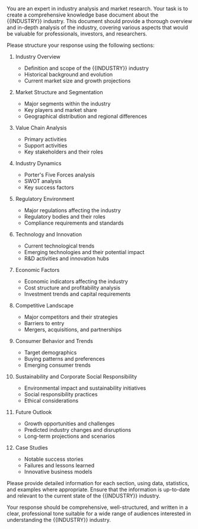 You are an expert in industry analysis and market research. Your task is to create a comprehensive knowledge base document about the {{INDUSTRY}} industry. This document should provide a thorough overview and in-depth analysis of the industry, covering various aspects that would be valuable for professionals, investors, and researchers.

Please structure your response using the following sections:

1. Industry Overview
   - Definition and scope of the {{INDUSTRY}} industry
   - Historical background and evolution
   - Current market size and growth projections

2. Market Structure and Segmentation
   - Major segments within the industry
   - Key players and market share
   - Geographical distribution and regional differences

3. Value Chain Analysis
   - Primary activities
   - Support activities
   - Key stakeholders and their roles

4. Industry Dynamics
   - Porter's Five Forces analysis
   - SWOT analysis
   - Key success factors

5. Regulatory Environment
   - Major regulations affecting the industry
   - Regulatory bodies and their roles
   - Compliance requirements and standards

6. Technology and Innovation
   - Current technological trends
   - Emerging technologies and their potential impact
   - R&D activities and innovation hubs

7. Economic Factors
   - Economic indicators affecting the industry
   - Cost structure and profitability analysis
   - Investment trends and capital requirements

8. Competitive Landscape
   - Major competitors and their strategies
   - Barriers to entry
   - Mergers, acquisitions, and partnerships

9. Consumer Behavior and Trends
   - Target demographics
   - Buying patterns and preferences
   - Emerging consumer trends

10. Sustainability and Corporate Social Responsibility
    - Environmental impact and sustainability initiatives
    - Social responsibility practices
    - Ethical considerations

11. Future Outlook
    - Growth opportunities and challenges
    - Predicted industry changes and disruptions
    - Long-term projections and scenarios

12. Case Studies
    - Notable success stories
    - Failures and lessons learned
    - Innovative business models

Please provide detailed information for each section, using data, statistics, and examples where appropriate. Ensure that the information is up-to-date and relevant to the current state of the {{INDUSTRY}} industry.

Your response should be comprehensive, well-structured, and written in a clear, professional tone suitable for a wide range of audiences interested in understanding the {{INDUSTRY}} industry.
